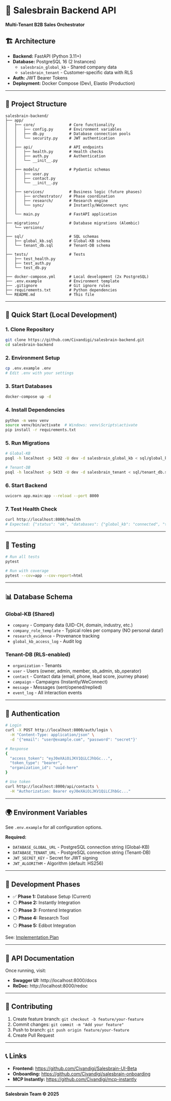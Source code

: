# 🧠 Salesbrain Backend API

**Multi-Tenant B2B Sales Orchestrator**

## 🏗️ Architecture

- **Backend:** FastAPI (Python 3.11+)
- **Database:** PostgreSQL 16 (2 Instances)
  - `salesbrain_global_kb` - Shared company data
  - `salesbrain_tenant` - Customer-specific data with RLS
- **Auth:** JWT Bearer Tokens
- **Deployment:** Docker Compose (Dev), Elastio (Production)

---

## 📁 Project Structure

```
salesbrain-backend/
├── app/
│   ├── core/               # Core functionality
│   │   ├── config.py       # Environment variables
│   │   ├── db.py           # Database connection pools
│   │   └── security.py     # JWT authentication
│   │
│   ├── api/                # API endpoints
│   │   ├── health.py       # Health checks
│   │   ├── auth.py         # Authentication
│   │   └── __init__.py
│   │
│   ├── models/             # Pydantic schemas
│   │   ├── user.py
│   │   ├── contact.py
│   │   └── __init__.py
│   │
│   ├── services/           # Business logic (future phases)
│   │   ├── orchestrator/   # Phase coordination
│   │   ├── research/       # Research engine
│   │   └── sync/           # Instantly/WeConnect sync
│   │
│   └── main.py             # FastAPI application
│
├── migrations/             # Database migrations (Alembic)
│   └── versions/
│
├── sql/                    # SQL schemas
│   ├── global_kb.sql       # Global-KB schema
│   └── tenant_db.sql       # Tenant-DB schema
│
├── tests/                  # Tests
│   ├── test_health.py
│   ├── test_auth.py
│   └── test_db.py
│
├── docker-compose.yml      # Local development (2x PostgreSQL)
├── .env.example            # Environment template
├── .gitignore              # Git ignore rules
├── requirements.txt        # Python dependencies
└── README.md               # This file
```

---

## 🚀 Quick Start (Local Development)

### 1. Clone Repository

```bash
git clone https://github.com/Civandigi/salesbrain-backend.git
cd salesbrain-backend
```

### 2. Environment Setup

```bash
cp .env.example .env
# Edit .env with your settings
```

### 3. Start Databases

```bash
docker-compose up -d
```

### 4. Install Dependencies

```bash
python -m venv venv
source venv/bin/activate  # Windows: venv\Scripts\activate
pip install -r requirements.txt
```

### 5. Run Migrations

```bash
# Global-KB
psql -h localhost -p 5432 -U dev -d salesbrain_global_kb < sql/global_kb.sql

# Tenant-DB
psql -h localhost -p 5433 -U dev -d salesbrain_tenant < sql/tenant_db.sql
```

### 6. Start Backend

```bash
uvicorn app.main:app --reload --port 8000
```

### 7. Test Health Check

```bash
curl http://localhost:8000/health
# Expected: {"status": "ok", "databases": {"global_kb": "connected", "tenant": "connected"}}
```

---

## 🧪 Testing

```bash
# Run all tests
pytest

# Run with coverage
pytest --cov=app --cov-report=html
```

---

## 📊 Database Schema

### Global-KB (Shared)
- `company` - Company data (UID-CH, domain, industry, etc.)
- `company_role_template` - Typical roles per company (NO personal data!)
- `research_evidence` - Provenance tracking
- `global_kb_access_log` - Audit log

### Tenant-DB (RLS-enabled)
- `organization` - Tenants
- `user` - Users (owner, admin, member, sb_admin, sb_operator)
- `contact` - Contact data (email, phone, lead score, journey phase)
- `campaign` - Campaigns (Instantly/WeConnect)
- `message` - Messages (sent/opened/replied)
- `event_log` - All interaction events

---

## 🔐 Authentication

```bash
# Login
curl -X POST http://localhost:8000/auth/login \
  -H "Content-Type: application/json" \
  -d '{"email": "user@example.com", "password": "secret"}'

# Response
{
  "access_token": "eyJ0eXAiOiJKV1QiLCJhbGc...",
  "token_type": "bearer",
  "organization_id": "uuid-here"
}

# Use token
curl http://localhost:8000/api/contacts \
  -H "Authorization: Bearer eyJ0eXAiOiJKV1QiLCJhbGc..."
```

---

## 🌍 Environment Variables

See `.env.example` for all configuration options.

**Required:**
- `DATABASE_GLOBAL_URL` - PostgreSQL connection string (Global-KB)
- `DATABASE_TENANT_URL` - PostgreSQL connection string (Tenant-DB)
- `JWT_SECRET_KEY` - Secret for JWT signing
- `JWT_ALGORITHM` - Algorithm (default: HS256)

---

## 🔄 Development Phases

- ✅ **Phase 1:** Database Setup (Current)
- ⚪ **Phase 2:** Instantly Integration
- ⚪ **Phase 3:** Frontend Integration
- ⚪ **Phase 4:** Research Tool
- ⚪ **Phase 5:** Edibot Integration

See: [Implementation Plan](https://github.com/Civandigi/Salesbrain-UI-Beta)

---

## 📝 API Documentation

Once running, visit:
- **Swagger UI:** http://localhost:8000/docs
- **ReDoc:** http://localhost:8000/redoc

---

## 🤝 Contributing

1. Create feature branch: `git checkout -b feature/your-feature`
2. Commit changes: `git commit -m "Add your feature"`
3. Push to branch: `git push origin feature/your-feature`
4. Create Pull Request

---

## 📞 Links

- **Frontend:** https://github.com/Civandigi/Salesbrain-UI-Beta
- **Onboarding:** https://github.com/Civandigi/salesbrain-onboarding
- **MCP Instantly:** https://github.com/Civandigi/mcp-instantly

---

**Salesbrain Team © 2025**
